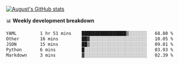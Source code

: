 
[![August's GitHub stats](https://github-readme-stats.vercel.app/api?username=zou-weidong&show_icons=true&theme=radical)](https://github.com/zou-weidong)


📊 **Weekly development breakdown**
<!--START_SECTION:waka-->

```txt
YAML         1 hr 51 mins    █████████████████▒░░░░░░░   68.80 %
Other        16 mins         ██▓░░░░░░░░░░░░░░░░░░░░░░   10.05 %
JSON         15 mins         ██▒░░░░░░░░░░░░░░░░░░░░░░   09.81 %
Python       6 mins          █░░░░░░░░░░░░░░░░░░░░░░░░   03.93 %
Markdown     3 mins          ▓░░░░░░░░░░░░░░░░░░░░░░░░   02.39 %
```

<!--END_SECTION:waka-->
